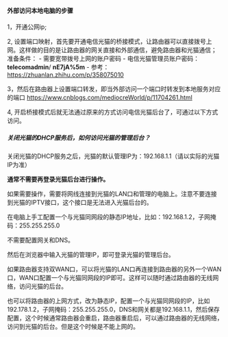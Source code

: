 #### 外部访问本地电脑的步骤

1，开通公网ip;

2, 设置端口映射，首先要开通电信光猫的桥接模式，让路由器可以直接拨号上网。这样做的目的是让路由器的网关直接和外部通信，避免路由器和光猫通信；
	准备条件：
    - 需要宽带拨号上网的账户密码
	- 电信光猫管理员账户密码： **telecomadmin**/ **nE7jA%5m** 
	- 参考：https://zhuanlan.zhihu.com/p/358075010

3，然后在路由器上设置端口转发，即当外部访问一个端口时转发到本地服务对应的端口
	 https://www.cnblogs.com/mediocreWorld/p/11704261.html

4, 开启桥接模式后就无法通过原来的方式访问电信光猫后台了，可通过以下方式访问。

##### 关闭光猫的DHCP服务后，如何访问光猫的管理后台？

关闭光猫的DHCP服务之后，光猫的默认管理IP为：192.168.1.1（请以实际的光猫IP为准）

**通常不需要再登录光猫后台进行操作。**

如果需要操作，需要将网线连接到光猫的LAN口和管理的电脑上。注意不要连接到光猫的IPTV接口，这个接口是无法进入光猫后台的。

在电脑上手工配置一个与光猫同网段的静态IP地址，比如：192.168.1.2，子网掩码：255.255.255.0

不需要配置网关和DNS。

然后在浏览器中输入光猫的管理IP，即可登录光猫的管理后台。

如果路由器支持双WAN口，可以将光猫的LAN口再连接到路由器的另外一个WAN口，WAN口配置一个与光猫同网段的IP即可。这样可以随时通过路由器的无线网络，访问光猫的后台。

也可以将路由器的上网方式，改为静态IP，配置一个与光猫同网段的IP，比如192.178.1.2，子网掩码：255.255.255.0，DNS和网关都是192.168.1.1，然后保存配置，这个时候通常路由器会重启，路由器重启后，可以通过路由器的无线网络，访问到光猫的后台。但是这个时候是不能上网的。